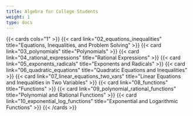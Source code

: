 ```yaml
---
title: Algebra for College Students
weight: 1
type: docs
---
```


{{< cards cols="1" >}}
{{< card link="02_equations_inequalities" title="Equations, Inequalities, and Problem Solving" >}}
{{< card link="03_polynomials" title="Polynomials" >}}
{{< card link="04_rational_expressions" title="Rational Expressions" >}}
{{< card link="05_exponents_radicals" title="Exponents and Radicals" >}}
{{< card link="06_quadratic_equations" title="Quadratic Equations and Inequalities" >}}
{{< card link="07_linear_equations_two_vars" title="Linear Equations and Inequalities in Two Variables" >}}
{{< card link="08_functions" title="Functions" >}}
{{< card link="09_polynomial_rational_functions" title="Polynomial and Rational Functions" >}}
{{< card link="10_exponential_log_functions" title="Exponential and Logarithmic Functions" >}}
{{< /cards >}}
